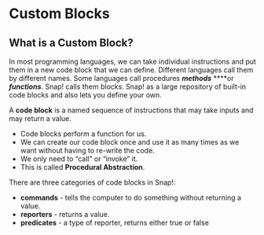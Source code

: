 # Custom Blocks

## What is a Custom Block? 

In most programming languages, we can take individual instructions and put them in a new code block that we can define. Different languages call them by different names. Some languages call procedures _**methods**_ ****or _**functions**_. Snap! calls them blocks. Snap! as a large repository of built-in code blocks and also lets you define your own.

A **code block** is a named sequence of instructions that may take inputs and may return a value. 

* Code blocks perform a function for us.
* We can create our code block once and use it as many times as we want without having to re-write the code. 
* We only need to “call” or “invoke” it. 
* This is called **Procedural Abstraction**.

There are three categories of code blocks in Snap!:

* **commands** -  tells the computer to do something without returning a value.
* **reporters** - returns a value.
* **predicates** - a type of reporter, returns either true or false

